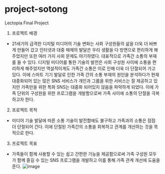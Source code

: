 # project-sotong
Lectopia Final Project

1. 프로젝트 배경
- 21세기의 급격한 디지털 미디어의 기술 변화는 사회 구성원들의 삶을 더욱 더 바쁘게 만들어 갔고 
인터넷과 대중 매체의 발달은 우리 생활을 다 방면으로 편리하게 해주었지만 또한 여러 가지 사회 
문제도 야기하였다. 대표적으로 가족간 소통의 부재를 들 수 있다. 디지털 미디어를 통한 기술의 발전은
사회 구성원 사이에 소통을 편리하게 해주었지만 역설적이게도 가족간 소통은 이로 인해 더욱 더 단절되어
가고 있다. 이에 스마트 기기 발달로 인한 가족 간의 소통 부재의 원인을 분석하다가 현재 대중화되어 있는
많은 SNS 서비스가 개인과 그룹을 위한 서비스는 잘 제공하고 있지만 가족만을 위한 특화 SNS는 대중화
되어있지 않음을 파악하게 되었다. 이에 가족 단위의 구성원을 위한 프로그램을 개발함으로써 가족 사이에
소통의 단절을 극복하고자 한다.

2. 프로젝트 목적
- 미디어 기술 발달에 따른 소통 기술이 발전함에도 불구하고 가족과의 소통은 점점 더 단절되어 간다.
  이에 단절된 가족간의 소통을 회복하고 관계를 개선하는 것을 목적으로 한다.

3. 프로젝트 목표
- 가족들이 함께 사용할 수 있는 쉽고 간편한 기능을 제공함으로써 가족 구성원 모두가 함께 즐길 수 있는
  SNS 프로그램을 개발하고 이를 통해 가족 관계 개선에 도움을 준다.
![image](https://user-images.githubusercontent.com/38840782/113532455-5aaa1c00-9606-11eb-972e-d4c3fc3a516c.png)
